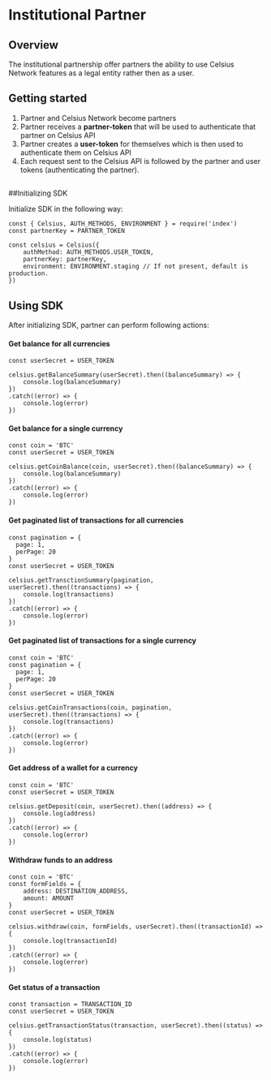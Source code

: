 # Institutional Partner

## Overview

The institutional partnership offer partners the ability to use Celsius Network features as a legal entity rather then as a user.

## Getting started

1. Partner and Celsius Network become partners
2. Partner receives a **partner-token** that will be used to authenticate that partner on Celsius API
3. Partner creates a **user-token** for themselves which is then used to authenticate them on Celsius API
4. Each request sent to the Celsius API is followed by the partner and user tokens (authenticating the partner).

## 

##Initializing SDK

Initialize SDK in the following way:

```
const { Celsius, AUTH_METHODS, ENVIRONMENT } = require('index')
const partnerKey = PARTNER_TOKEN

const celsius = Celsius({
    authMethod: AUTH_METHODS.USER_TOKEN,
    partnerKey: partnerKey,
    environment: ENVIRONMENT.staging // If not present, default is production.
})

```
## Using SDK

After initializing SDK, partner can perform following actions:

#### Get balance for all currencies
```
const userSecret = USER_TOKEN

celsius.getBalanceSummary(userSecret).then((balanceSummary) => {
    console.log(balanceSummary)
})
.catch((error) => {
    console.log(error)
})
```
#### Get balance for a single currency
```
const coin = 'BTC'
const userSecret = USER_TOKEN

celsius.getCoinBalance(coin, userSecret).then((balanceSummary) => {
    console.log(balanceSummary)
})
.catch((error) => {
    console.log(error)
})
```
#### Get paginated list of transactions for all currencies 
```
const pagination = {
  page: 1,
  perPage: 20
}
const userSecret = USER_TOKEN

celsius.getTransctionSummary(pagination, userSecret).then((transactions) => {
    console.log(transactions)
})
.catch((error) => {
    console.log(error)
})
```
#### Get paginated list of transactions for a single currency
```
const coin = 'BTC'
const pagination = {
  page: 1,
  perPage: 20
}
const userSecret = USER_TOKEN

celsius.getCoinTransactions(coin, pagination, userSecret).then((transactions) => {
    console.log(transactions)
})
.catch((error) => {
    console.log(error)
})
```
#### Get address of a wallet for a currency
```
const coin = 'BTC'
const userSecret = USER_TOKEN

celsius.getDeposit(coin, userSecret).then((address) => {
    console.log(address)
})
.catch((error) => {
    console.log(error)
})
```
#### Withdraw funds to an address
```
const coin = 'BTC'
const formFields = {
    address: DESTINATION_ADDRESS,
    amount: AMOUNT
}
const userSecret = USER_TOKEN

celsius.withdraw(coin, formFields, userSecret).then((transactionId) => {
    console.log(transactionId)
})
.catch((error) => {
    console.log(error)
})
```
#### Get status of a transaction
```
const transaction = TRANSACTION_ID
const userSecret = USER_TOKEN

celsius.getTransactionStatus(transaction, userSecret).then((status) => {
    console.log(status)
})
.catch((error) => {
    console.log(error)
})
```

